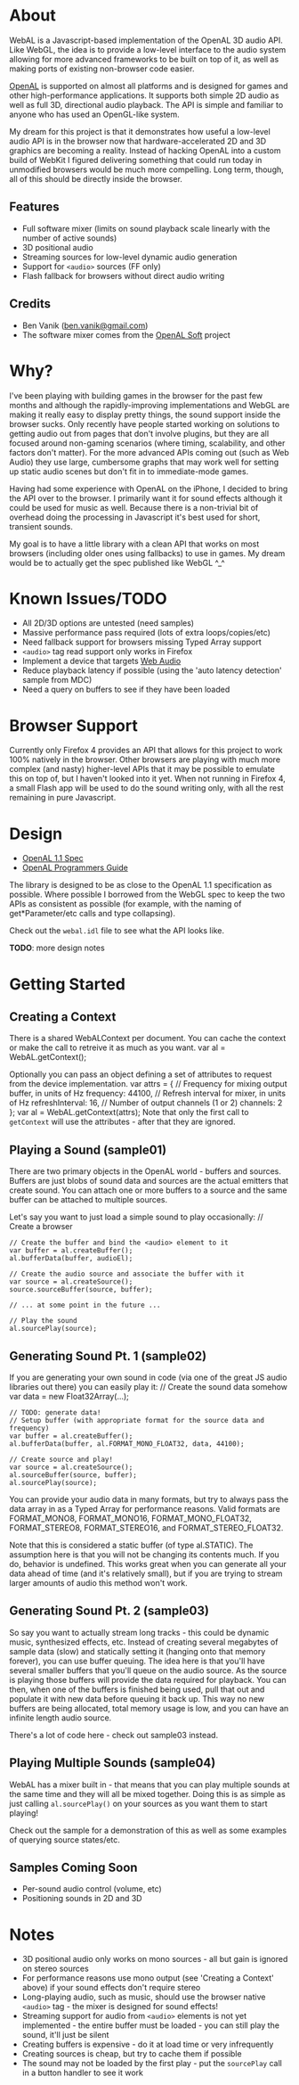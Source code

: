 About
====================
WebAL is a Javascript-based implementation of the OpenAL 3D audio API. Like WebGL, the idea is to provide a low-level interface to the audio
system allowing for more advanced frameworks to be built on top of it, as well as making ports of existing non-browser code easier.

[OpenAL](http://openal.org) is supported on almost all platforms and is designed for games and other high-performance applications. It supports
both simple 2D audio as well as full 3D, directional audio playback. The API is simple and familiar to anyone who has used an OpenGL-like system.

My dream for this project is that it demonstrates how useful a low-level audio API is in the browser now that hardware-accelerated 2D and 3D graphics
are becoming a reality. Instead of hacking OpenAL into a custom build of WebKit I figured delivering something that could run today in unmodified
browsers would be much more compelling. Long term, though, all of this should be directly inside the browser.

Features
---------------------
* Full software mixer (limits on sound playback scale linearly with the number of active sounds)
* 3D positional audio
* Streaming sources for low-level dynamic audio generation
* Support for `<audio>` sources (FF only)
* Flash fallback for browsers without direct audio writing

Credits
---------------------
* Ben Vanik (ben.vanik@gmail.com)
* The software mixer comes from the [OpenAL Soft](http://kcat.strangesoft.net/openal.html) project

Why?
====================
I've been playing with building games in the browser for the past few months and although the rapidly-improving <canvas> implementations and
WebGL are making it really easy to display pretty things, the sound support inside the browser sucks. Only recently have people started working
on solutions to getting audio out from pages that don't involve plugins, but they are all focused around non-gaming scenarios (where timing,
scalability, and other factors don't matter). For the more advanced APIs coming out (such as Web Audio) they use large, cumbersome graphs that
may work well for setting up static audio scenes but don't fit in to immediate-mode games.

Having had some experience with OpenAL on the iPhone, I decided to bring the API over to the browser. I primarily want it for sound effects although
it could be used for music as well. Because there is a non-trivial bit of overhead doing the processing in Javascript it's best used for short,
transient sounds.

My goal is to have a little library with a clean API that works on most browsers (including older ones using fallbacks) to use in games. My dream
would be to actually get the spec published like WebGL ^_^

Known Issues/TODO
====================
* All 2D/3D options are untested (need samples)
* Massive performance pass required (lots of extra loops/copies/etc)
* Need fallback support for browsers missing Typed Array support
* `<audio>` tag read support only works in Firefox
* Implement a device that targets [Web Audio](http://chromium.googlecode.com/svn/trunk/samples/audio/specification/specification.html)
* Reduce playback latency if possible (using the 'auto latency detection' sample from MDC)
* Need a query on buffers to see if they have been loaded

Browser Support
====================
Currently only Firefox 4 provides an API that allows for this project to work 100% natively in the browser. Other browsers are playing with much
more complex (and nasty) higher-level APIs that it may be possible to emulate this on top of, but I haven't looked into it yet. When not running
in Firefox 4, a small Flash app will be used to do the sound writing only, with all the rest remaining in pure Javascript.

Design
====================
* [OpenAL 1.1 Spec](http://connect.creativelabs.com/openal/Documentation/OpenAL%201.1%20Specification.htm)
* [OpenAL Programmers Guide](http://connect.creativelabs.com/openal/Documentation/OpenAL_Programmers_Guide.pdf)

The library is designed to be as close to the OpenAL 1.1 specification as possible. Where possible I borrowed from the WebGL spec to keep
the two APIs as consistent as possible (for example, with the naming of get*Parameter/etc calls and type collapsing).

Check out the `webal.idl` file to see what the API looks like.

**TODO**: more design notes

Getting Started
====================

Creating a Context
--------------------
There is a shared WebALContext per document. You can cache the context or make the call to retreive it as much as you want.
    var al = WebAL.getContext();

Optionally you can pass an object defining a set of attributes to request from the device implementation.
    var attrs = {
        // Frequency for mixing output buffer, in units of Hz
        frequency: 44100,
        // Refresh interval for mixer, in units of Hz
        refreshInterval: 16,
        // Number of output channels (1 or 2)
        channels: 2
    };
    var al = WebAL.getContext(attrs);
Note that only the first call to `getContext` will use the attributes - after that they are ignored.

Playing a Sound (sample01)
--------------------
There are two primary objects in the OpenAL world - buffers and sources. Buffers are just blobs of sound data and sources are the actual
emitters that create sound. You can attach one or more buffers to a source and the same buffer can be attached to multiple sources.

Let's say you want to just load a simple sound to play occasionally:
    // Create a browser <audio> element to get ogg decoding for free
    var audioEl = new Audio();
    audioEl.src = "myeffect.ogg";

    // Create the buffer and bind the <audio> element to it
    var buffer = al.createBuffer();
    al.bufferData(buffer, audioEl);

    // Create the audio source and associate the buffer with it
    var source = al.createSource();
    source.sourceBuffer(source, buffer);

    // ... at some point in the future ...

    // Play the sound
    al.sourcePlay(source);

Generating Sound Pt. 1 (sample02)
--------------------
If you are generating your own sound in code (via one of the great JS audio libraries out there) you can easily play it:
    // Create the sound data somehow
    var data = new Float32Array(...);

    // TODO: generate data!
    // Setup buffer (with appropriate format for the source data and frequency)
    var buffer = al.createBuffer();
    al.bufferData(buffer, al.FORMAT_MONO_FLOAT32, data, 44100);

    // Create source and play!
    var source = al.createSource();
    al.sourceBuffer(source, buffer);
    al.sourcePlay(source);
You can provide your audio data in many formats, but try to always pass the data array in as a Typed Array for performance reasons.
Valid formats are FORMAT_MONO8, FORMAT_MONO16, FORMAT_MONO_FLOAT32, FORMAT_STEREO8, FORMAT_STEREO16, and FORMAT_STEREO_FLOAT32.

Note that this is considered a static buffer (of type al.STATIC). The assumption here is that you will not be changing its contents
much. If you do, behavior is undefined. This works great when you can generate all your data ahead of time (and it's relatively small),
but if you are trying to stream larger amounts of audio this method won't work.

Generating Sound Pt. 2 (sample03)
--------------------
So say you want to actually stream long tracks - this could be dynamic music, synthesized effects, etc. Instead of creating several
megabytes of sample data (slow) and statically setting it (hanging onto that memory forever), you can use buffer queuing. The idea here
is that you'll have several smaller buffers that you'll queue on the audio source. As the source is playing those buffers will provide the
data required for playback. You can then, when one of the buffers is finished being used, pull that out and populate it with new data
before queuing it back up. This way no new buffers are being allocated, total memory usage is low, and you can have an infinite length
audio source.

There's a lot of code here - check out sample03 instead.

Playing Multiple Sounds (sample04)
--------------------
WebAL has a mixer built in - that means that you can play multiple sounds at the same time and they will all be mixed together. Doing this
is as simple as just calling `al.sourcePlay()` on your sources as you want them to start playing!

Check out the sample for a demonstration of this as well as some examples of querying source states/etc.

Samples Coming Soon
--------------------
* Per-sound audio control (volume, etc)
* Positioning sounds in 2D and 3D

Notes
====================
* 3D positional audio only works on mono sources - all but gain is ignored on stereo sources
* For performance reasons use mono output (see 'Creating a Context' above) if your sound effects don't require stereo
* Long-playing audio, such as music, should use the browser native `<audio>` tag - the mixer is designed for sound effects!
* Streaming support for audio from `<audio>` elements is not yet implemented - the entire buffer must be loaded - you can still play the sound, it'll just be silent
* Creating buffers is expensive - do it at load time or very infrequently
* Creating sources is cheap, but try to cache them if possible
* The sound may not be loaded by the first play - put the `sourcePlay` call in a button handler to see it work
